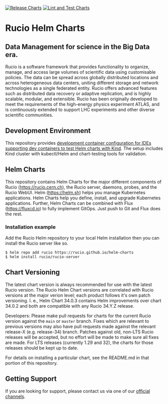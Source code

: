 [![Release Charts](https://github.com/rucio/helm-charts/actions/workflows/release.yml/badge.svg)](https://github.com/rucio/helm-charts/actions/workflows/release.yml) [![Lint and Test Charts](https://github.com/rucio/helm-charts/actions/workflows/lint-test.yml/badge.svg)](https://github.com/rucio/helm-charts/actions/workflows/lint-test.yml)

# Rucio Helm Charts 

##  Data Management for science in the Big Data era.

Rucio is a software framework that provides functionality to organize, manage, and access large volumes of scientific data using customisable policies. 
The data can be spread across globally distributed locations and across heterogeneous data centers, uniting different storage and network technologies as a single federated entity. 
Rucio offers advanced features such as distributed data recovery or adaptive replication, and is highly scalable, modular, and extensible. 
Rucio has been originally developed to meet the requirements of the high-energy physics experiment ATLAS, and is continuously extended to support LHC experiments and other diverse scientific communities.

## Development Environment
 
This repository provides [development container configuration for IDEs supporting dev containers to test Helm charts with Kind](./.devcontainer/kind/devcontainer.json). The setup includes Kind cluster with kubectl/Helm and chart-testing tools for validation.

## Helm Charts

This repository contains Helm Charts for the major different components of Rucio (https://rucio.cern.ch), the Rucio server, daemons, probes, and the Rucio WebUI.
Helm (https://helm.sh) helps you manage Kubernetes applications. 
Helm Charts help you define, install, and upgrade  Kubernetes applications. 
Further, Helm Charts can be combined with Flux (https://fluxcd.io) to fully implement GitOps. 
Just push to Git and Flux does the rest.

### Installation example

Add the Rucio Helm repository to your local Helm installation then you can install the Rucio server like so.


    $ helm repo add rucio https://rucio.github.io/helm-charts
    $ helm install rucio/rucio-server

## Chart Versioning

The latest chart version is always recommended for use with the latest Rucio version. 
The Rucio Helm Chart versions are correlated with Rucio versions at the major verion level; each product follows it's own patch versioning.
I. e., Helm Chart 34.0.3 contains Helm improvements over chart 34.0.2 and both are compatible with any Rucio 34.Y.Z release.

Developers: Please make pull requests for charts for the current Rucio version against the `main` or `master` branch. 
Fixes which are relevant to previous versions may also have pull requests made against the relevant release-X (e.g. release-34) branch.
Patches against old, non-LTS Rucio releases will be accepted, but no effort will be made to make sure all fixes are made.
For LTS releases (currently 1.29 and 32), the charts for those releases should be kept up to date.

For details on installing a particular chart, see the README.md in that portion of this repository.

## Getting Support

If you are looking for support, please contact us via one of our [official channels](https://rucio.cern.ch/documentation/contact_us/).
